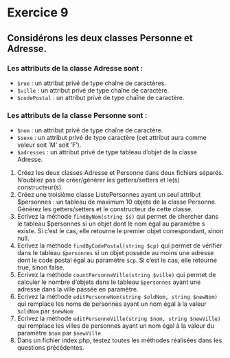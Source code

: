 # Exercice 9



## Considérons les deux classes Personne et Adresse.
### Les attributs de la classe Adresse sont :
- `$rue` : un attribut privé de type chaîne de caractères.
- `$ville` : un attribut privé de type chaîne de caractère.
- `$codePostal` : un attribut privé de type chaîne de caractère.
### Les attributs de la classe Personne sont :
- `$nom` : un attribut privé de type chaîne de caractère.
- `$sexe` : un attribut privé de type caractère (cet attribut aura comme valeur soit ’M’ soit ’F’).
- `$adresses` : un attribut privé de type tableau d’objet de la classe Adresse.

1. Créez les deux classes Adresse et Personne dans deux fichiers séparés. N’oubliez pas de
créer/générer les getters/setters et le(s) constructeur(s).
2. Créez une troisième classe ListePersonnes ayant un seul attribut $personnes : un tableau
de maximum 10 objets de la classe Personne. Générez les getters/setters et le constructeur de
cette classe.
1. Ecrivez la méthode `findByNom(string $s)` qui permet de chercher dans le tableau $personnes
si un objet dont le nom égal au paramètre s existe. Si c’est le cas, elle retourne le premier objet
correspondant, sinon null.
4. Ecrivez la méthode `findByCodePostal(string $cp)` qui permet de vérifier dans le tableau `$personnes` si un objet possède au moins une adresse dont le code postal égal au paramètre
`$cp`. Si c’est le cas, elle retourne true, sinon false.
5. Ecrivez la méthode `countPersonneVille(string $ville)` qui permet de calculer le nombre
d’objets dans le tableau `$personnes` ayant une adresse dans la ville passée en paramètre.
6. Ecrivez la méthode `editPersonneNom(string $oldNom, string $newNom)` qui remplace les
noms de personnes ayant un nom égal à la valeur `$oldNom` par `$newNom`
7. Ecrivez la méthode `editPersonneVille(string $nom, string $newVille)` qui remplace les
villes de personnes ayant un nom égal à la valeur du paramètre `$nom` par `$newVille`
8. Dans un fichier index.php, testez toutes les méthodes réalisées dans les questions précédentes.